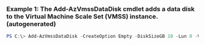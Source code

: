 ### Example 1: The Add-AzVmssDataDisk cmdlet adds a data disk to the Virtual Machine Scale Set (VMSS) instance. (autogenerated)
```powershell
PS C:\> Add-AzVmssDataDisk -CreateOption Empty -DiskSizeGB 10 -Lun 0 -VirtualMachineScaleSet $vmss
```

